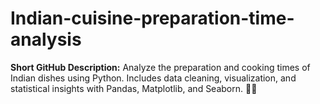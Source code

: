 # Indian-cuisine-preparation-time-analysis
**Short GitHub Description:**   Analyze the preparation and cooking times of Indian dishes using Python. Includes data cleaning, visualization, and statistical insights with Pandas, Matplotlib, and Seaborn. 🚀🍛
